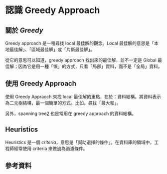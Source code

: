 # 認識 Greedy Approach

## 關於 *Greedy*

Greedy approach 是一種尋找 local 最佳解的觀念。Local 最佳解的意思是「本地最佳解」、「區域最佳解」或「片斷最佳解」。

從它的意思可以知道，greedy approach 找出來的最佳解，並不一定是 Global 最佳解；因為它是用一種「懶」的方式，只看「局部」資料，而不是「全局」資料。

## 使用 Greedy Approach

使用 Greedy Appraoch 來找 local 最佳解的重點，在於：資料結構。將資料表示為二元樹結構，最一個簡單的方式。比如，尋找「最大和」。

另外，spanning tree[2] 也是常用在 greedy approach 的資料結構。


## Heuristics

Heuristics 是一個 *criteria*，意思是「幫助選擇的條件」。在資料庫的領域中，工程師經常使用 criteria 來做過為過濾條件。

## 參考資料

[1]: http://en.wikipedia.org/wiki/Decision_tree_learning

[2]: http://en.wikipedia.org/wiki/Spanning_tree

[3]: http://homepages.ius.edu/RWISMAN/C455/html/notes/Chapter16/Greedy.htm

[4]: http://godplaysdice.blogspot.tw/2008/11/heuristic-derivation-of-prime-number.html

[5]: http://www.cs.rit.edu/~zjb/courses/800/lec8.pdf

[6]: http://theory.stanford.edu/~amitp/GameProgramming/Heuristics.html